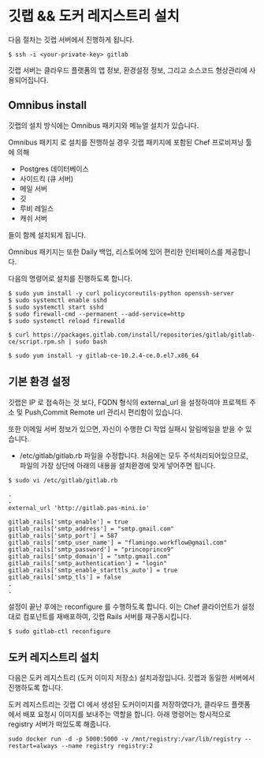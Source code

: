 # 깃랩 && 도커 레지스트리 설치

다음 절차는 깃랩 서버에서 진행하게 됩니다.

```
$ ssh -i <your-private-key> gitlab
```

깃랩 서버는 클라우드 플랫폼의 앱 정보, 환경설정 정보, 그리고 소스코드 형상관리에 사용되어집니다.

## Omnibus install

깃랩의 설치 방식에는 Omnibus 패키지와 메뉴얼 설치가 있습니다.

Omnibus 패키지 로 설치를 진행하실 경우 깃랩 패키지에 포함된 Chef 프로비져닝 툴에 의해 

- Postgres 데이터베이스 
- 사이드킥 (큐 서버)
- 메일 서버
- 깃
- 루비 레일스
- 캐쉬 서버

들이 함께 설치되게 됩니다.

Omnibus 패키지는 또한 Daily 백업, 리스토어에 있어 편리한 인터페이스를 제공합니다.
 
다음의 명령어로 설치를 진행하도록 합니다.

```
$ sudo yum install -y curl policycoreutils-python openssh-server
$ sudo systemctl enable sshd
$ sudo systemctl start sshd
$ sudo firewall-cmd --permanent --add-service=http
$ sudo systemctl reload firewalld

$ curl https://packages.gitlab.com/install/repositories/gitlab/gitlab-ce/script.rpm.sh | sudo bash
 
$ sudo yum install -y gitlab-ce-10.2.4-ce.0.el7.x86_64
```

## 기본 환경 설정

깃랩은 IP 로 접속하는 것 보다, FQDN 형식의 external_url 을 설정하여야 프로젝트 주소 및 Push,Commit Remote url 관리시 편리함이 있습니다.

또한 이메일 서버 정보가 있으면, 자신이 수행한 CI 작업 실패시 알림메일을 받을 수 있습니다.

- /etc/gitlab/gitlab.rb 파일을 수정합니다. 처음에는 모두 주석처리되어있으므로, 파일의 가장 상단에 아래의 내용을 설치환경에 맞게 넣어주면 됩니다.

```
$ sudo vi /etc/gitlab/gitlab.rb

.
.
external_url 'http://gitlab.pas-mini.io'

gitlab_rails['smtp_enable'] = true
gitlab_rails['smtp_address'] = "smtp.gmail.com"
gitlab_rails['smtp_port'] = 587
gitlab_rails['smtp_user_name'] = "flamingo.workflow@gmail.com"
gitlab_rails['smtp_password'] = "princoprinco9"
gitlab_rails['smtp_domain'] = "smtp.gmail.com"
gitlab_rails['smtp_authentication'] = "login"
gitlab_rails['smtp_enable_starttls_auto'] = true
gitlab_rails['smtp_tls'] = false
.
.
```

설정이 끝난 후에는 reconfigure 를 수행하도록 합니다. 이는 Chef 클라이언트가 설정대로 컴포넌트를 재배포하여, 깃랩 Rails 서버를 재구동시킵니다.

```
$ sudo gitlab-ctl reconfigure
```


## 도커 레지스트리 설치

다음은 도커 레지스트리 (도커 이미지 저장소) 설치과정입니다. 깃랩과 동일한 서버에서 진행하도록 합니다.

도커 레지스트리는 깃랩 CI 에서 생성된 도커이미지를 저장하였다가, 클라우드 플랫폼에서 배포 요청시 이미지를 보내주는 역할을 합니다. 
아래 명령어는 항시적으로 registry 서버가 떠있도록 해줍니다.

```
sudo docker run -d -p 5000:5000 -v /mnt/registry:/var/lib/registry --restart=always --name registry registry:2
```



